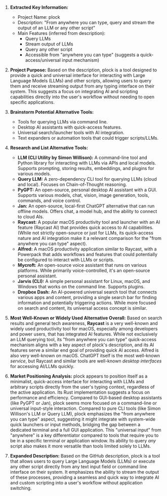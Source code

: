1.  **Extracted Key Information:**
    *   Project Name: plock
    *   Description: "From anywhere you can type, query and stream the output of an LLM or any other script"
    *   Main Features (inferred from description):
        *   Query LLMs
        *   Stream output of LLMs
        *   Query any other script
        *   Accessible from "anywhere you can type" (suggests a quick-access/universal input mechanism)

2.  **Project Purpose:**
    Based on the description, plock is a tool designed to provide a quick and universal interface for interacting with Large Language Models (LLMs) and other scripts, allowing users to query them and receive streaming output from any typing interface on their system. This suggests a focus on integrating AI and scripting capabilities directly into the user's workflow without needing to open specific applications.

3.  **Brainstorm Potential Alternative Tools:**
    *   Tools for querying LLMs via command line.
    *   Desktop AI assistants with quick-access features.
    *   Universal search/launcher tools with AI integration.
    *   Text expanders or automation tools that could trigger scripts/LLMs.

4.  **Research and List Alternative Tools:**

    *   **LLM (CLI Utility by Simon Willison):** A command-line tool and Python library for interacting with LLMs via APIs and local models. Supports prompting, storing results, embeddings, and plugins for various models.
    *   **Query LLM:** A zero-dependency CLI tool for querying LLMs (cloud and local). Focuses on Chain-of-Thought reasoning.
    *   **PyGPT:** An open-source, personal desktop AI assistant with a GUI. Supports various models, chat, vision, image generation, tools, commands, and voice control.
    *   **Jan:** An open-source, local-first ChatGPT alternative that can run offline models. Offers chat, a model hub, and the ability to connect to cloud AIs.
    *   **Raycast:** A popular macOS productivity tool and launcher with an AI feature (Raycast AI) that provides quick access to AI capabilities. (While not strictly open-source or just for LLMs, its quick-access nature and AI integration make it a relevant comparison for the "from anywhere you can type" aspect).
    *   **Alfred:** A macOS productivity application similar to Raycast, with a Powerpack that adds workflows and features that could potentially be configured to interact with LLMs or scripts.
    *   **Mycroft:** An open-source voice assistant that runs on various platforms. While primarily voice-controlled, it's an open-source personal assistant.
    *   **Jarvis (CLI):** A simple personal assistant for Linux, macOS, and Windows that works on the command line. Supports plugins.
    *   **Dropbox Dash:** An AI-powered universal search tool that connects various apps and content, providing a single search bar for finding information and potentially triggering actions. While more focused on search and content, its universal access concept is similar.

5.  **Most Well-Known or Widely Used Alternative Overall:**
    Based on search results and general tech awareness, **Raycast** is a very well-known and widely used productivity tool for macOS, especially among developers and power users, that has integrated AI features. While not exclusively an LLM querying tool, its "from anywhere you can type" quick-access mechanism aligns with a key aspect of plock's description, and its AI features serve a similar end goal of providing quick AI access. Alfred is also very well-known on macOS. ChatGPT itself is the most well-known *service*, but Raycast and similar tools are well-known *desktop interfaces* for accessing AI/LLMs quickly.

6.  **Market Positioning Analysis:**
    plock appears to position itself as a minimalist, quick-access interface for interacting with LLMs and arbitrary scripts directly from the user's typing context, regardless of the active application. Its Rust implementation suggests a focus on performance and efficiency. Compared to GUI-based desktop assistants (like PyGPT or Jan), plock seems more focused on a command-line or universal input-style interaction. Compared to pure CLI tools (like Simon Willison's LLM or Query LLM), plock emphasizes the "from anywhere you can type" aspect, suggesting it might integrate with system-wide quick launchers or input methods, bridging the gap between a dedicated terminal and a full GUI application. This "universal input" from "anywhere" is a key differentiator compared to tools that require you to be in a specific terminal or application window. Its ability to query *any* script also makes it more versatile than tools limited solely to LLMs.

7.  **Expanded Description:**
    Based on the GitHub description, plock is a tool that allows users to query Large Language Models (LLMs) or execute any other script directly from any text input field or command line interface on their system. It emphasizes the ability to stream the output of these processes, providing a seamless and quick way to integrate AI and custom scripting into a user's workflow without application switching.